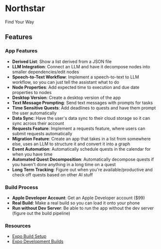 # Northstar 
Find Your Way 

## Features

### App Features

- **Derived List**: Show a list derived from a JSON file
- **LLM Integration**: Connect an LLM and have it decompose nodes into smaller dependencies/edit nodes
- **Speech-to-Text Workflow**: Implement a speech-to-text to LLM workflow, so you can just tell the assistant what to do
- **Node Properties**: Add expected time to execution and due date properties to nodes
- **Desktop Version**: Create a desktop version of the app
- **Text Message Prompting**: Send text messages with prompts for tasks
- **Time Sensitive Quests**: Add deadlines to quests and have them prompt the user automatically
- **Data Sync**: Have the user's data sync to their cloud storage so it can sync across their account
- **Requests Feature**: Implement a requests feature, where users can submit requests automatically
- **Migration Feature**: Create an app that takes in a list from somewhere else, uses an LLM to structure it and convert it into a graph
- **Event Automation**: Automatically schedule quests in the calendar for when you have time
- **Automated Quest Decomposition**: Automatically decompose quests if you haven't done anything in a long time on a quest
- **Long Term Tracking**: Figure out when you're available/productive and check off quests based on other AI stuff

### Build Process

- **Apple Developer Account**: Get an Apple Developer account ($99)
- **Real Build**: Make a real build so you can load it onto your phone
- **Run without Dev Server**: Be able to run the app without the dev server (figure out the build pipeline)

### Resources

- [Expo Build Setup](https://docs.expo.dev/build/setup/)
- [Expo Development Builds](https://docs.expo.dev/develop/development-builds/create-a-build/)
